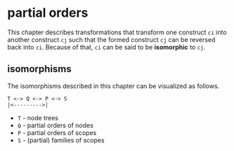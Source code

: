 
<!-- ======================================================================= -->
# partial orders

This chapter describes transformations that transform one construct `ci` into
another construct `cj` such that the formed construct `cj` can be reversed back
into `ci`. Because of that, `ci` can be said to be **isomorphic** to `cj`.

<!-- ======================================================================= -->
## isomorphisms

The isomorphisms described in this chapter can be visualized as follows.

```
T <-> Q <-> P <-> S
|<--------->|
```

* `T` - node trees
* `Q` - partial orders of nodes
* `P` - partial orders of scopes
* `S` - (partial) families of scopes
